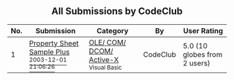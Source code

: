 ﻿<div align="center">

## All Submissions by CodeClub

</div>

No.  | Submission | Category | By   | User Rating
---- | ---------- | -------- | ---- | -----------
1 | [Property Sheet Sample Plus<br /><sup>2003-12-01 21:06:26</sup>](https://github.com/Planet-Source-Code/codeclub-property-sheet-sample-plus__1-50237) | [OLE/ COM/ DCOM/ Active\-X<br /><sup>Visual Basic</sup>](../ByCategory/ole-com-dcom-active-x__1-29.md) | CodeClub | 5.0 (10 globes from 2 users)
